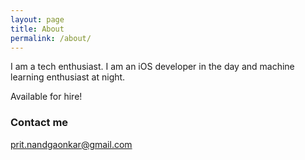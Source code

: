 ```yaml
---
layout: page
title: About
permalink: /about/
---
```


I am a tech enthusiast. I am an iOS developer in the day and machine learning enthusiast at night.

Available for hire!

### Contact me

[prit.nandgaonkar@gmail.com](mailto:prit.nandgaonkar@gmail.com)